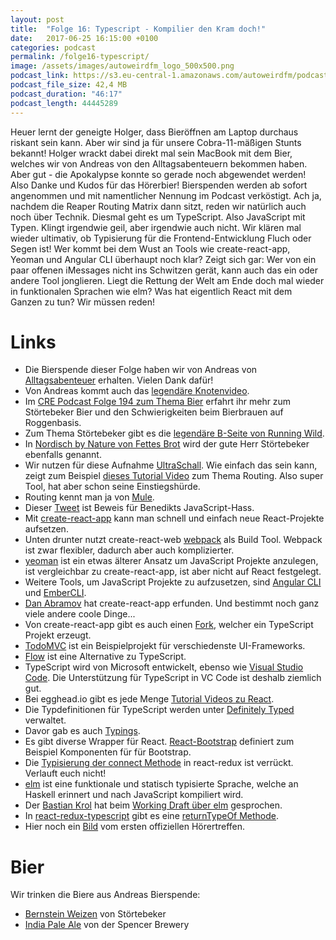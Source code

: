 ```yaml
---
layout: post
title:  "Folge 16: Typescript - Kompilier den Kram doch!"
date:   2017-06-25 16:15:00 +0100
categories: podcast
permalink: /folge16-typescript/
image: /assets/images/autoweirdfm_logo_500x500.png
podcast_link: https://s3.eu-central-1.amazonaws.com/autoweirdfm/podcasts/folge-16-typescript.mp3
podcast_file_size: 42,4 MB
podcast_duration: "46:17"
podcast_length: 44445289
---
```


Heuer lernt der geneigte Holger, dass Bieröffnen am Laptop durchaus riskant sein kann. Aber wir sind ja für unsere Cobra-11-mäßigen Stunts bekannt! Holger wrackt dabei direkt mal sein MacBook mit dem Bier, welches wir von Andreas von den Alltagsabenteuern bekommen haben. Aber gut - die Apokalypse konnte so gerade noch abgewendet werden! Also Danke und Kudos für das Hörerbier! Bierspenden werden ab sofort angenommen und mit namentlicher Nennung im Podcast verköstigt. Ach ja, nachdem die Reaper Routing Matrix dann sitzt, reden wir natürlich auch noch über Technik. Diesmal geht es um TypeScript. Also JavaScript mit Typen. Klingt irgendwie geil, aber irgendwie auch nicht. Wir klären mal wieder ultimativ, ob Typisierung für die Frontend-Entwicklung Fluch oder Segen ist! Wer kommt bei dem Wust an Tools wie create-react-app, Yeoman und Angular CLI überhaupt noch klar? Zeigt sich gar: Wer von ein paar offenen iMessages nicht ins Schwitzen gerät, kann auch das ein oder andere Tool jonglieren. Liegt die Rettung der Welt am Ende doch mal wieder in funktionalen Sprachen wie elm? Was hat eigentlich React mit dem Ganzen zu tun? Wir müssen reden!

# Links

- Die Bierspende dieser Folge haben wir von Andreas von [Alltagsabenteuer](https://www.youtube.com/channel/UCpIHiWuIIF-YKBFtC-fxbrQ) erhalten. Vielen Dank dafür!
- Von Andreas kommt auch das [legendäre Knotenvideo](https://www.youtube.com/watch?v=dTqah-Yw5SQ&t=3s).
- Im [CRE Podcast Folge 194 zum Thema Bier](https://cre.fm/cre194-bier) erfahrt ihr mehr zum Störtebeker Bier und den Schwierigkeiten beim Bierbrauen auf Roggenbasis.
- Zum Thema Störtebeker gibt es die [legendäre B-Seite von Running Wild](https://m.youtube.com/watch?v=Uthg-nWL-g4).
- In [Nordisch by Nature von Fettes Brot](https://www.youtube.com/watch?v=KfWyo2mqXnw)  wird der gute Herr Störtebeker ebenfalls genannt.
- Wir nutzen für diese Aufnahme [UltraSchall](http://ultraschall.fm/). Wie einfach das sein kann, zeigt zum Beispiel [dieses Tutorial Video](https://www.youtube.com/watch?v=VuzaaiMR6ps) zum Thema Routing. Also super Tool, hat aber schon seine Einstiegshürde.
- Routing kennt man ja von [Mule](www.mulesoft.com/Mule-ESB).
- Dieser [Tweet](https://twitter.com/BenediktRitter/status/871348252578336769) ist Beweis für Benedikts JavaScript-Hass.
- Mit [create-react-app](https://github.com/facebookincubator/create-react-app) kann man schnell und einfach neue React-Projekte aufsetzen.
- Unten drunter nutzt create-react-web [webpack](https://github.com/webpack/webpack) als Build Tool. Webpack ist zwar flexibler, dadurch aber auch komplizierter.
- [yeoman](http://yeoman.io/) ist ein etwas älterer Ansatz um JavaScript Projekte anzulegen, ist vergleichbar zu create-react-app, ist aber nicht auf React festgelegt.
- Weitere Tools, um JavaScript Projekte zu aufzusetzen, sind [Angular CLI](https://cli.angular.io/) und [EmberCLI](https://ember-cli.com/).
- [Dan Abramov](https://twitter.com/dan_abramov?lang=de) hat create-react-app erfunden. Und bestimmt noch ganz viele andere coole Dinge...
- Von create-react-app gibt es auch einen [Fork](https://github.com/wmonk/create-react-app-typescript), welcher ein TypeScript Projekt erzeugt.
- [TodoMVC](http://todomvc.com/) ist ein Beispielprojekt für verschiedenste UI-Frameworks.
- [Flow](https://flow.org/) ist eine Alternative zu TypeScript.
- TypeScript wird von Microsoft entwickelt, ebenso wie [Visual Studio Code](https://code.visualstudio.com/). Die Unterstützung für TypeScript in VC Code ist deshalb ziemlich gut.
- Bei egghead.io gibt es jede Menge [Tutorial Videos zu React](https://egghead.io/technologies/react).
- Die Typdefinitionen für TypeScript werden unter [Definitely Typed](https://github.com/DefinitelyTyped/DefinitelyTyped/) verwaltet.
- Davor gab es auch [Typings](https://github.com/typings/typings).
- Es gibt diverse Wrapper für React. [React-Bootstrap](https://react-bootstrap.github.io/) definiert zum Beispiel Komponenten für für Bootstrap.
- Die [Typisierung der connect Methode](https://github.com/DefinitelyTyped/DefinitelyTyped/blob/master/types/react-redux/index.d.ts#L53-L119) in react-redux ist verrückt. Verlauft euch nicht! 
- [elm](http://elm-lang.org/) ist eine funktionale und statisch typisierte Sprache, welche an Haskell erinnert und nach JavaScript kompiliert wird.
- Der [Bastian Krol](https://twitter.com/bastiankrol?lang=de) hat beim [Working Draft über elm](http://workingdraft.de/297/) gesprochen.
- In [react-redux-typescript](https://github.com/piotrwitek/react-redux-typescript/) gibt es eine [returnTypeOf Methode](https://github.com/piotrwitek/react-redux-typescript/blob/master/src/returntypeof.ts).
- Hier noch ein [Bild](https://twitter.com/BenediktRitter/status/875107528920760321) vom ersten offiziellen Hörertreffen.

# Bier

Wir trinken die Biere aus Andreas Bierspende:

- [Bernstein Weizen](https://untappd.com/b/stortebeker-braumanufaktur-bernstein-weizen/29780) von Störtebeker
- [India Pale Ale](https://untappd.com/b/spencer-brewery-trappist-india-pale-ale/1431168) von der Spencer Brewery